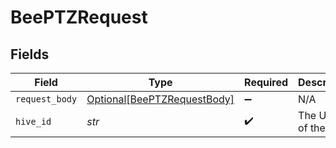 # BeePTZRequest


## Fields

| Field                                                                       | Type                                                                        | Required                                                                    | Description                                                                 | Example                                                                     |
| --------------------------------------------------------------------------- | --------------------------------------------------------------------------- | --------------------------------------------------------------------------- | --------------------------------------------------------------------------- | --------------------------------------------------------------------------- |
| `request_body`                                                              | [Optional[BeePTZRequestBody]](../../models/operations/beeptzrequestbody.md) | :heavy_minus_sign:                                                          | N/A                                                                         |                                                                             |
| `hive_id`                                                                   | *str*                                                                       | :heavy_check_mark:                                                          | The UUID of the Hive                                                        | HIVE12                                                                      |